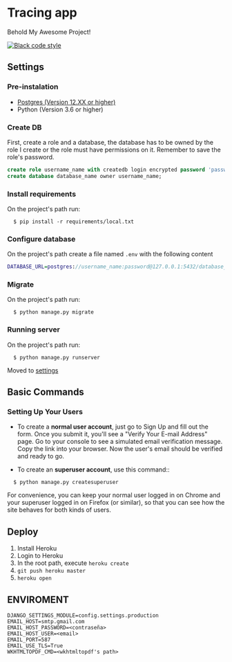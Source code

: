 Tracing app
==========

Behold My Awesome Project!

[![Black code style](https://img.shields.io/badge/code%20style-black-000000.svg)](https://github.com/ambv/black)

Settings
--------

### Pre-instalation
- [Postgres (Version 12.XX or higher)](https://www.digitalocean.com/community/tutorials/como-instalar-y-utilizar-postgresql-en-ubuntu-18-04-es#paso-1-instalar-postgresql)
- Python (Version 3.6 or higher)

### Create DB
First, create a role and a database, the database has to be owned by the role I create or the role must have permissions on it. Remember to save the role's password.

```sql
create role username_name with createdb login encrypted password 'password';
create database database_name owner username_name;
```

### Install requirements
On the project's path run:
```shell
  $ pip install -r requirements/local.txt
```

### Configure database
On the project's path create a file named `.env` with the following content

```dot
DATABASE_URL=postgres://username_name:password@127.0.0.1:5432/database_name
```
### Migrate
On the project's path run:
```shell
  $ python manage.py migrate
```

### Running server
On the project's path run:
```shell
  $ python manage.py runserver
```

Moved to [settings](http://cookiecutter-django.readthedocs.io/en/latest/settings.html)

Basic Commands
--------------

### Setting Up Your Users

-   To create a **normal user account**, just go to Sign Up and fill out
    the form. Once you submit it, you'll see a "Verify Your E-mail
    Address" page. Go to your console to see a simulated email
    verification message. Copy the link into your browser. Now the
    user's email should be verified and ready to go.

-   To create an **superuser account**, use this command::

```shell
  $ python manage.py createsuperuser
```

For convenience, you can keep your normal user logged in on Chrome and
your superuser logged in on Firefox (or similar), so that you can see
how the site behaves for both kinds of users.


Deploy
--------
1. Install Heroku
2. Login to Heroku
3. In the root path, execute ```heroku create```
4. ```git push heroku master```
5. ```heroku open```

ENVIROMENT
--------

```
DJANGO_SETTINGS_MODULE=config.settings.production
EMAIL_HOST=smtp.gmail.com
EMAIL_HOST_PASSWORD=<contraseña>
EMAIL_HOST_USER=<email>
EMAIL_PORT=587
EMAIL_USE_TLS=True
WKHTMLTOPDF_CMD=<wkhtmltopdf's path>
```
